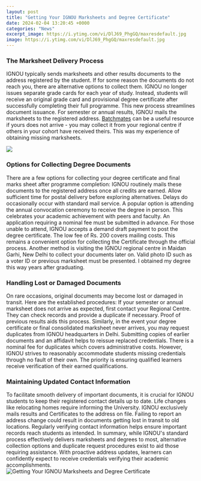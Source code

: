 ```yaml
---
layout: post
title: "Getting Your IGNOU Marksheets and Degree Certificate"
date: 2024-02-04 13:20:45 +0000
categories: "News"
excerpt_image: https://i.ytimg.com/vi/DlJ69_PhgGQ/maxresdefault.jpg
image: https://i.ytimg.com/vi/DlJ69_PhgGQ/maxresdefault.jpg
---
```


### The Marksheet Delivery Process
IGNOU typically sends marksheets and other results documents to the address registered by the student. If for some reason the documents do not reach you, there are alternative options to collect them. 
IGNOU no longer issues separate grade cards for each year of study. Instead, students will receive an original grade card and provisional degree certificate after successfully completing their full programme. This new process streamlines document issuance.
For semester or annual results, IGNOU mails the marksheets to the registered address. [Batchmates](https://fistore.mysenprints.com/collection/abril) can be a useful resource if yours does not arrive - you may collect it from your regional centre if others in your cohort have received theirs. This was my experience of obtaining missing marksheets.

![](https://i.ytimg.com/vi/EMHLQjv_x2s/maxresdefault.jpg)
### Options for Collecting Degree Documents  
There are a few options for collecting your degree certificate and final marks sheet after programme completion:
IGNOU routinely mails these documents to the registered address once all credits are earned. Allow sufficient time for postal delivery before exploring alternatives. Delays do occasionally occur with standard mail service.
A popular option is attending the annual convocation ceremony to receive the degree in person. This celebrates your academic achievement with peers and faculty. An application requiring a nominal fee must be submitted in advance.
For those unable to attend, IGNOU accepts a demand draft payment to post the degree certificate. The low fee of Rs. 200 covers mailing costs. This remains a convenient option for collecting the Certificate through the official process.
Another method is visiting the IGNOU regional centre in Maidan Garhi, New Delhi to collect your documents later on. Valid photo ID such as a voter ID or previous marksheet must be presented. I obtained my degree this way years after graduating. 
### Handling Lost or Damaged Documents  
On rare occasions, original documents may become lost or damaged in transit. Here are the established procedures:
If your semester or annual marksheet does not arrive as expected, first contact your Regional Centre. They can check records and provide a duplicate if necessary. Proof of previous results aids this process. 
Similarly, in the event your degree certificate or final consolidated marksheet never arrives, you may request duplicates from IGNOU headquarters in Delhi. Submitting copies of earlier documents and an affidavit helps to reissue replaced credentials.
There is a nominal fee for duplicates which covers administrative costs. However, IGNOU strives to reasonably accommodate students missing credentials through no fault of their own. The priority is ensuring qualified learners receive verification of their earned qualifications.
### Maintaining Updated Contact Information
To facilitate smooth delivery of important documents, it is crucial for IGNOU students to keep their registered contact details up to date. Life changes like relocating homes require informing the University. 
IGNOU exclusively mails results and Certificates to the address on file. Failing to report an address change could result in documents getting lost in transit to old locations. Regularly verifying contact information helps ensure important records reach students as intended.
In summary, while IGNOU's standard process effectively delivers marksheets and degrees to most, alternative collection options and duplicate request procedures exist to aid those requiring assistance. With proactive address updates, learners can confidently expect to receive credentials verifying their academic accomplishments.
![Getting Your IGNOU Marksheets and Degree Certificate](https://i.ytimg.com/vi/DlJ69_PhgGQ/maxresdefault.jpg)